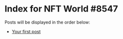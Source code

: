 # Index for NFT World #8547
Posts will be displayed in the order below:

- [Your first post](./001-first.md)

